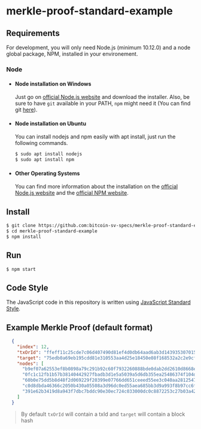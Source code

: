 # merkle-proof-standard-example

## Requirements

For development, you will only need Node.js (minimum 10.12.0) and a node global package, NPM, installed in your environement.

### Node

- #### Node installation on Windows

  Just go on [official Node.js website](https://nodejs.org/) and download the installer.
Also, be sure to have `git` available in your PATH, `npm` might need it (You can find git [here](https://git-scm.com/)).

- #### Node installation on Ubuntu

  You can install nodejs and npm easily with apt install, just run the following commands.

    ```sh
    $ sudo apt install nodejs
    $ sudo apt install npm
    ```

- #### Other Operating Systems

  You can find more information about the installation on the [official Node.js website](https://nodejs.org/) and the [official NPM website](https://npmjs.org/).

## Install

```sh
$ git clone https://github.com:bitcoin-sv-specs/merkle-proof-standard-example.git
$ cd merkle-proof-standard-example
$ npm install
```

## Run

```sh
$ npm start
```

## Code Style

The JavaScript code in this repository is written using [JavaScript Standard Style](https://standardjs.com/).

## Example Merkle Proof (default format)

```json
  {
    "index": 12,
    "txOrId": "ffeff11c25cde7c06d407490d81ef4d0db64aad6ab3d14393530701561a465ef",
    "target": "75edb0a69eb195cdd81e310553aa4d25e18450e08f168532a2c2e9cf447bf169",
    "nodes": [
      "b9ef07a62553ef8b0898a79c291b92c60f7932260888bde0dab2dd2610d8668e",
      "0fc1c12fb1b57b38140442927fbadb3d1e5a5039a5d6db355ea25486374f104d",
      "60b0e75dd5b8d48f2d069229f20399e07766dd651ceeed55ee3c040aa2812547",
      "c0d8dbda46366c2050b430a05508a3d96dc0ed55aea685bb3d9a993f8b97cc6f",
      "391e62b3419d8a943f7dbc7bddc90e30ec724c033000dc0c8872253c27b03a42"
    ]
  }
```

> By default `txOrId` will contain a txId and `target` will contain a block hash
